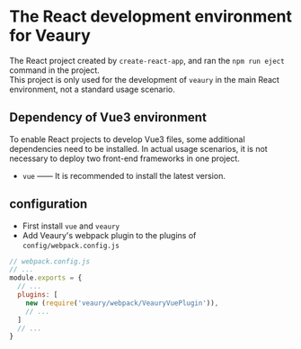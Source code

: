 # The React development environment for Veaury  
The React project created by `create-react-app`, and ran the `npm run eject` command in the project.  
This project is only used for the development of `veaury` in the main React environment, not a standard usage scenario.  
## Dependency of Vue3 environment  
To enable React projects to develop Vue3 files, some additional dependencies need to be installed. In actual usage scenarios, it is not necessary to deploy two front-end frameworks in one project.   
- `vue` —— It is recommended to install the latest version.   
## configuration
- First install `vue` and `veaury`
- Add Veaury's webpack plugin to the plugins of `config/webpack.config.js`  
```js
// webpack.config.js
// ...
module.exports = {
  // ...
  plugins: [
    new (require('veaury/webpack/VeauryVuePlugin')),
    // ...
  ]
  // ...
}
```
